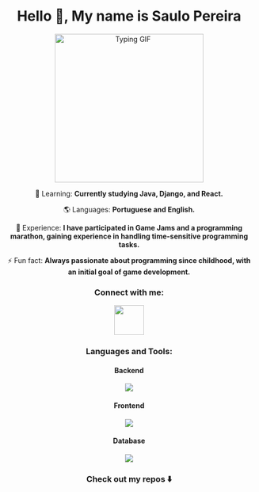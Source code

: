 
<h1 align="center">Hello 👋, My name is Saulo Pereira</h1>

<div align="center">
  <img src="https://user-images.githubusercontent.com/74038190/216656977-ef584e23-480a-4d1c-8c3f-7d045910ddc9.gif" alt="Typing GIF" width="300" height="300" />
</div>

<p align="center">🌱 Learning: <strong>Currently studying Java, Django, and React.</strong></p>
<p align="center">🌎 Languages: <strong>Portuguese and English.</strong></p>
<p align="center">📄 Experience: <strong>I have participated in Game Jams and a programming marathon, gaining experience in handling time-sensitive programming tasks.</strong></p>
<p align="center">⚡ Fun fact: <strong>Always passionate about programming since childhood, with an initial goal of game development.</strong></p>

<h3 align="center">Connect with me:</h3>
<p align="center">
  <a href="https://www.linkedin.com/in/saulo-pereira-jesus/" target="_blank" rel="noreferrer">
    <img src="https://skillicons.dev/icons?i=linkedin" width="60" height="60"/>
  </a>
</p>

<h3 align="center">Languages and Tools:</h3>

<h4 align="center">Backend</h4>
<p align="center">
    <img src="https://skillicons.dev/icons?i=py,django,java,cs"/>
  </a>
</p>
<h4 align="center">Frontend</h4>
<p align="center">
    <img src="https://skillicons.dev/icons?i=js,html,css" />
  </a>
</p>

<h4 align="center">Database</h4>
<p align="center">
    <img src="https://skillicons.dev/icons?i=mysql,sqlite" />
  </a>
</p>

<h3 align="center">Check out my repos ⬇️</h3>

